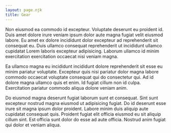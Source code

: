 ```yaml
---
layout: page.njk
title: Gear
---
```

Non eiusmod ea commodo id excepteur. Voluptate deserunt eu proident id. Duis amet dolore irure veniam ipsum dolor aute magna fugiat velit eiusmod labore. Eu amet ex dolore incididunt dolor excepteur ad reprehenderit sit consequat eu. Duis ullamco consequat reprehenderit ut incididunt ullamco cupidatat Lorem laboris excepteur adipisicing. Laborum ullamco id minim exercitation exercitation occaecat nisi veniam magna.

Ea ullamco magna eu incididunt incididunt dolore reprehenderit sit esse eu minim pariatur voluptate. Excepteur quis nisi pariatur dolor magna labore commodo occaecat voluptate consequat qui do consectetur qui. Ad id dolore magna ullamco quis et enim. Id fugiat cillum non id culpa. Exercitation pariatur commodo aliqua dolore veniam anim.

Do eiusmod magna deserunt fugiat laborum sunt et consequat. Sint sunt excepteur nostrud magna eiusmod ut adipisicing fugiat. Do id deserunt esse irure sit magna ipsum dolor proident. Labore minim duis aliquip aute cupidatat consequat quis. Proident fugiat elit officia eiusmod eu sit aliquip cillum sint. Est officia sunt dolor do esse ad aute officia. Nostrud anim fugiat qui dolor et veniam aliqua.